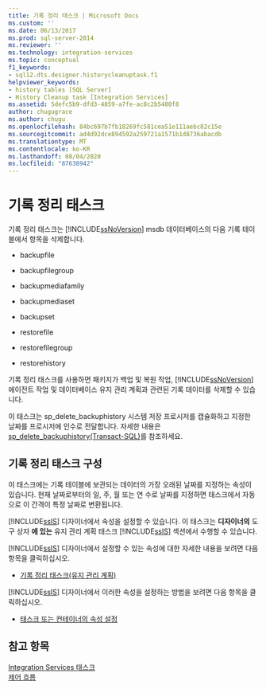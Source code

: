 ```yaml
---
title: 기록 정리 태스크 | Microsoft Docs
ms.custom: ''
ms.date: 06/13/2017
ms.prod: sql-server-2014
ms.reviewer: ''
ms.technology: integration-services
ms.topic: conceptual
f1_keywords:
- sql12.dts.designer.historycleanuptask.f1
helpviewer_keywords:
- history tables [SQL Server]
- History Cleanup task [Integration Services]
ms.assetid: 5defc5b9-dfd3-4859-a7fe-ac8c2b5480f8
author: chugugrace
ms.author: chugu
ms.openlocfilehash: 84bc697b7fb18269fc581cea51e111aebc82c15e
ms.sourcegitcommit: ad4d92dce894592a259721a1571b1d8736abacdb
ms.translationtype: MT
ms.contentlocale: ko-KR
ms.lasthandoff: 08/04/2020
ms.locfileid: "87638942"
---
```

# <a name="history-cleanup-task"></a>기록 정리 태스크
  기록 정리 태스크는 [!INCLUDE[ssNoVersion](../../includes/ssnoversion-md.md)] msdb 데이터베이스의 다음 기록 테이블에서 항목을 삭제합니다.  
  
-   backupfile  
  
-   backupfilegroup  
  
-   backupmediafamily  
  
-   backupmediaset  
  
-   backupset  
  
-   restorefile  
  
-   restorefilegroup  
  
-   restorehistory  
  
 기록 정리 태스크를 사용하면 패키지가 백업 및 복원 작업, [!INCLUDE[ssNoVersion](../../includes/ssnoversion-md.md)] 에이전트 작업 및 데이터베이스 유지 관리 계획과 관련된 기록 데이터를 삭제할 수 있습니다.  
  
 이 태스크는 sp_delete_backuphistory 시스템 저장 프로시저를 캡슐화하고 지정한 날짜를 프로시저에 인수로 전달합니다. 자세한 내용은 [sp_delete_backuphistory&#40;Transact-SQL&#41;](/sql/relational-databases/system-stored-procedures/sp-delete-backuphistory-transact-sql)를 참조하세요.  
  
## <a name="configuration-of-the-history-cleanup-task"></a>기록 정리 태스크 구성  
 이 태스크에는 기록 테이블에 보관되는 데이터의 가장 오래된 날짜를 지정하는 속성이 있습니다. 현재 날짜로부터의 일, 주, 월 또는 연 수로 날짜를 지정하면 태스크에서 자동으로 이 간격이 특정 날짜로 변환됩니다.  
  
 [!INCLUDE[ssIS](../../../includes/ssis-md.md)] 디자이너에서 속성을 설정할 수 있습니다. 이 태스크는 **디자이너의** 도구 상자 **에 있는** 유지 관리 계획 태스크 [!INCLUDE[ssIS](../../../includes/ssis-md.md)] 섹션에서 수행할 수 있습니다.  
  
 [!INCLUDE[ssIS](../../../includes/ssis-md.md)] 디자이너에서 설정할 수 있는 속성에 대한 자세한 내용을 보려면 다음 항목을 클릭하십시오.  
  
-   [기록 정리 태스크&#40;유지 관리 계획&#41;](../../relational-databases/maintenance-plans/history-cleanup-task-maintenance-plan.md)  
  
 [!INCLUDE[ssIS](../../../includes/ssis-md.md)] 디자이너에서 이러한 속성을 설정하는 방법을 보려면 다음 항목을 클릭하십시오.  
  
-   [태스크 또는 컨테이너의 속성 설정](../set-the-properties-of-a-task-or-container.md)  
  
## <a name="see-also"></a>참고 항목  
 [Integration Services 태스크](integration-services-tasks.md)   
 [제어 흐름](control-flow.md)  
  
  
